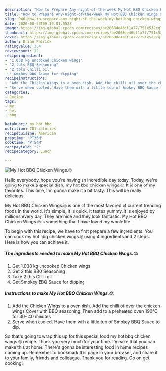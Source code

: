 ```yaml
---
description: "How to Prepare Any-night-of-the-week My Hot BBQ Chicken Wings.🙄"
title: "How to Prepare Any-night-of-the-week My Hot BBQ Chicken Wings.🙄"
slug: 946-how-to-prepare-any-night-of-the-week-my-hot-bbq-chicken-wings
date: 2020-08-23T09:19:01.552Z
image: https://img-global.cpcdn.com/recipes/be2068de46df1a77/751x532cq70/my-hot-bbq-chicken-wings🙄-recipe-main-photo.jpg
thumbnail: https://img-global.cpcdn.com/recipes/be2068de46df1a77/751x532cq70/my-hot-bbq-chicken-wings🙄-recipe-main-photo.jpg
cover: https://img-global.cpcdn.com/recipes/be2068de46df1a77/751x532cq70/my-hot-bbq-chicken-wings🙄-recipe-main-photo.jpg
author: Brian Patrick
ratingvalue: 3.4
reviewcount: 12
recipeingredient:
- "1.038 kg uncooked Chicken wings"
- "2 tbls BBQ Seasoning"
- "2 tbls Chilli oil"
- " Smokey BBQ Sauce for dipping"
recipeinstructions:
- "Add the Chicken Wings to a oven dish. Add the chilli oil over the chicken wings Cover with BBQ seasoning. Then add to a preheated oven 190°C for 30- 40 minutes"
- "Serve when cooled. Have them with a little tub of Smokey BBQ Sauce to dip."
categories:
- Recipe
tags:
- my
- hot
- bbq

katakunci: my hot bbq 
nutrition: 201 calories
recipecuisine: American
preptime: "PT35M"
cooktime: "PT54M"
recipeyield: "2"
recipecategory: Lunch

---
```



![My Hot BBQ Chicken Wings.🙄](https://img-global.cpcdn.com/recipes/be2068de46df1a77/751x532cq70/my-hot-bbq-chicken-wings🙄-recipe-main-photo.jpg)

Hello everybody, hope you're having an incredible day today. Today, we're going to make a special dish, my hot bbq chicken wings.🙄. It is one of my favorites. This time, I'm gonna make it a bit tasty. This will be really delicious.



My Hot BBQ Chicken Wings.🙄 is one of the most favored of current trending foods in the world. It's simple, it is quick, it tastes yummy. It is enjoyed by millions every day. They are nice and they look fantastic. My Hot BBQ Chicken Wings.🙄 is something that I have loved my whole life.


To begin with this recipe, we have to first prepare a few ingredients. You can cook my hot bbq chicken wings.🙄 using 4 ingredients and 2 steps. Here is how you can achieve it.

<!--inarticleads1-->

##### The ingredients needed to make My Hot BBQ Chicken Wings.🙄:

1. Get 1.038 kg uncooked Chicken wings
1. Get 2 tbls BBQ Seasoning
1. Take 2 tbls Chilli oil
1. Get  Smokey BBQ Sauce for dipping




<!--inarticleads2-->

##### Instructions to make My Hot BBQ Chicken Wings.🙄:

1. Add the Chicken Wings to a oven dish. Add the chilli oil over the chicken wings Cover with BBQ seasoning. Then add to a preheated oven 190°C for 30- 40 minutes
1. Serve when cooled. Have them with a little tub of Smokey BBQ Sauce to dip.




So that's going to wrap this up for this special food my hot bbq chicken wings.🙄 recipe. Thank you very much for your time. I'm sure that you can make this at home. There's gonna be interesting food in home recipes coming up. Remember to bookmark this page in your browser, and share it to your family, friends and colleague. Thank you for reading. Go on get cooking!
